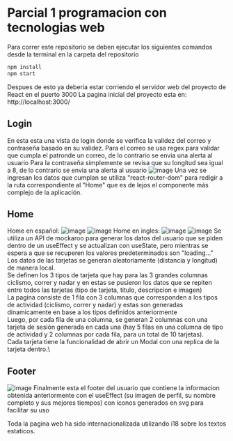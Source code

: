 # Parcial 1 programacion con tecnologias web
Para correr este repositorio se deben ejecutar los siguientes comandos desde la terminal en la carpeta del repositorio
 ```bash
npm install
npm start
```
Despues de esto ya deberia estar corriendo el servidor web del proyecto de React en el puerto 3000
La pagina inicial del proyecto esta en:
http://localhost:3000/
## Login
En esta esta una vista de login donde se verifica la validez del correo y contraseña basado en su validez.
Para el correo se usa regex para validar que cumpla el patronde un correo, de lo contrario se envia una alerta al usuario
Para la contraseña simplemente se revisa que su longitud sea igual a 8, de lo contrario se envia una alerta al usuario
![image](https://github.com/user-attachments/assets/606afb02-38de-4c31-a29d-d500d1561b99)
Una vez se ingresan los datos que cumplan se utiliza "react-router-dom" para redigir a la ruta correspondiente al "Home" que es de lejos el componente más complejo de la aplicación.
## Home
Home en español:
![image](https://github.com/user-attachments/assets/7f366494-c9d0-4d47-934e-2e2b735a0bc3)
![image](https://github.com/user-attachments/assets/1df95352-2967-47d4-8c25-4b7991c991c8)
Home en ingles:
![image](https://github.com/user-attachments/assets/63d30d0e-c29c-40e2-8cfe-3317205a3531)
![image](https://github.com/user-attachments/assets/32b838cd-eca7-4580-a75a-c496d16f9b48)
Se utiliza un API de mockaroo para generar los datos del usuario que se piden dentro de un useEffect y se actualizan con useState, pero mientras se espera a que se recuperen los valores predeterminados son "loading..."\
Los datos de las tarjetas se generan aleatoriamente (distancia y longitud) de manera local.\
Se definen los 3 tipos de tarjeta que hay para las 3 grandes columnas ciclismo, correr y nadar y en estas se pusieron los datos que se repiten entre todos las tarjetas (tipo de tarjeta, titulo, descripcion e imagen)\
La pagina consiste de 1 fila con 3 columnas que corresponden a los tipos de actividad (ciclismo, correr y nadar) y estas son generadas dinamicamente en base a los tipos definidos anteriormente\
Luego, por cada fila de una columna, se generan 2 columnas con una tarjeta de sesión generada en cada una (hay 5 filas en una columna de tipo de actividad y 2 columnas por cada fila, para un total de 10 tarjetas).\
Cada tarjeta tiene la funcionalidad de abrir un Modal con una replica de la tarjeta dentro.\
## Footer
![image](https://github.com/user-attachments/assets/ecf485a2-a1fa-4eae-b3db-327ca95cc209)
Finalmente esta el footer del usuario que contiene la informacion obtenida anteriormente con el useEffect (su imagen de perfil, su nombre completo y sus mejores tiempos) con iconos generados en svg para facilitar su uso

Toda la pagina web ha sido internacionalizada utilizando i18 sobre los textos estaticos.
